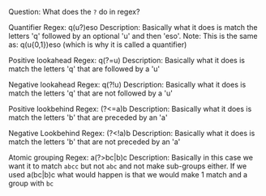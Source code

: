 Question:
What does the `?` do in regex?

Quantifier
Regex: q(u?)eso
Description: Basically what it does is match the letters 'q' followed by an optional 'u' and then 'eso'.
Note: This is the same as: q(u{0,1})eso (which is why it is called a quantifier)

Positive lookahead
Regex: q(?=u)
Description: Basically what it does is match the letters 'q' that are followed by a 'u'

Negative lookahead
Regex: q(?!u)
Description: Basically what it does is match the letters 'q' that are not followed by a 'u'

Positive lookbehind
Regex: (?<=a)b 
Description: Basically what it does is match the letters 'b' that are preceded by an 'a'

Negative Lookbehind
Regex: (?<!a)b
Description: Basically what it does is match the letters 'b' that are not preceded by an 'a'

Atomic grouping
Regex: a(?>bc|b)c
Description: Basically in this case we want it to match `abcc` but not `abc` and not make sub-groups either. If we used a(bc|b)c what would happen is that we would make 1 match and a group with `bc`